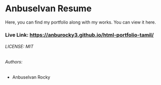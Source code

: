 # Anbuselvan Resume

Here, you can find my portfolio along with my works. You can view it here.

### Live Link: https://anburocky3.github.io/html-portfolio-tamil/

###### LICENSE: MIT

###### Authors:

- Anbuselvan Rocky
